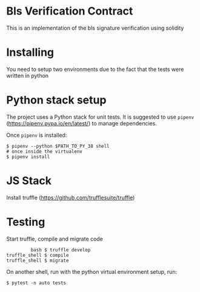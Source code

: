 # Bls Verification Contract

This is an implementation of the bls signature verification using solidity

# Installing

You need to setup two environments due to the fact that the tests were written in python

# Python stack setup

The project uses a Python stack for unit tests. It is suggested to use `pipenv` (https://pipenv.pypa.io/en/latest/) to manage dependencies.

Once `pipenv` is installed:

```
$ pipenv --python $PATH_TO_PY_38 shell
# once inside the virtualenv
$ pipenv install
```

# JS Stack
Install truffle (https://github.com/trufflesuite/truffle)

# Testing 

Start truffle, compile and migrate code
```
         bash $ truffle develop
truffle_shell $ compile
truffle_shell $ migrate
```

On another shell, run with the python virtual environment setup, run:

```
$ pytest -n auto tests
```
